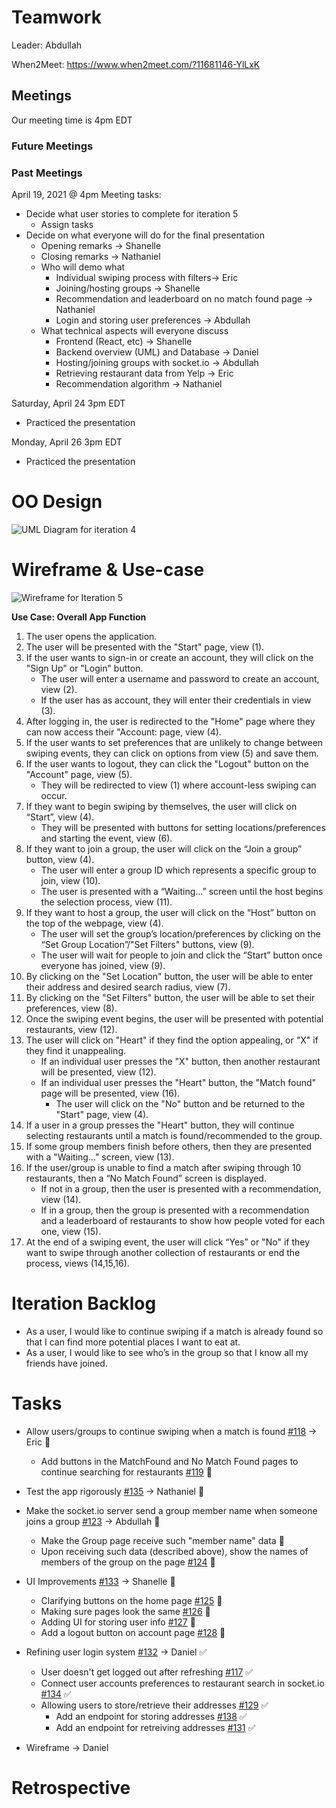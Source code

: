 # Teamwork

Leader: Abdullah

When2Meet: https://www.when2meet.com/?11681146-YlLxK

## Meetings
Our meeting time is 4pm EDT

### Future Meetings

### Past Meetings
April 19, 2021 @ 4pm
Meeting tasks:
- Decide what user stories to complete for iteration 5
  - Assign tasks
- Decide on what everyone will do for the final presentation
  - Opening remarks -> Shanelle
  - Closing remarks -> Nathaniel
  - Who will demo what
    - Individual swiping process with filters-> Eric
    - Joining/hosting groups -> Shanelle
    - Recommendation and leaderboard on no match found page -> Nathaniel
    - Login and storing user preferences -> Abdullah
  - What technical aspects will everyone discuss
    - Frontend (React, etc) -> Shanelle
    - Backend overview (UML) and Database -> Daniel
    - Hosting/joining groups with socket.io -> Abdullah
    - Retrieving restaurant data from Yelp -> Eric
    - Recommendation algorithm -> Nathaniel
    
Saturday, April 24 3pm EDT 
- Practiced the presentation

Monday, April 26 3pm EDT
- Practiced the presentation

# OO Design

![UML Diagram for iteration 4](assets/iteration-4-uml-updated.png)

# Wireframe & Use-case

![Wireframe for Iteration 5](assets/iteration5_wireframe.png)

**Use Case: Overall App Function**
1. The user opens the application.
2. The user will be presented with the "Start" page, view (1).
3. If the user wants to sign-in or create an account, they will click on the "Sign Up" or "Login" button.
    - The user will enter a username and password to create an account, view (2).
    - If the user has as account, they will enter their credentials in view (3).
4. After logging in, the user is redirected to the "Home" page where they can now access their "Account: page, view (4).
5. If the user wants to set preferences that are unlikely to change between swiping events, they can click on options from view (5) and save them.
6. If the user wants to logout, they can click the "Logout" button on the "Account" page, view (5).
    - They will be redirected to view (1) where account-less swiping can occur.
7. If they want to begin swiping by themselves, the user will click on “Start”, view (4).
    - They will be presented with buttons for setting locations/preferences and starting the event, view (6).
5. If they want to join a group, the user will click on the “Join a group” button, view (4).
    - The user will enter a group ID which represents a specific group to join, view (10).
    - The user is presented with a “Waiting…” screen until the host begins the selection process, view (11).
6. If they want to host a group, the user will click on the “Host” button on the top of the webpage, view (4).
    - The user will set the group’s location/preferences by clicking on the “Set Group Location”/"Set Filters" buttons, view (9).
    - The user will wait for people to join and click the “Start” button once everyone has joined, view (9).
7. By clicking on the "Set Location" button, the user will be able to enter their address and desired search radius, view (7).
8. By clicking on the "Set Filters" button, the user will be able to set their preferences, view (8).
9. Once the swiping event begins, the user will be presented with potential restaurants, view (12).
10. The user will click on "Heart" if they find the option appealing, or "X" if they find it unappealing.
    - If an individual user presses the "X" button, then another restaurant will be presented, view (12).
    - If an individual user presses the "Heart" button, the "Match found" page will be presented, view (16).
      - The user will click on the "No" button and be returned to the "Start" page, view (4).
11. If a user in a group presses the "Heart" button, they will continue selecting restaurants until a match is found/recommended to the group.
12. If some group members finish before others, then they are presented with a "Waiting..." screen, view (13).
13. If the user/group is unable to find a match after swiping through 10 restaurants, then a “No Match Found” screen is displayed.
    - If not in a group, then the user is presented with a recommendation, view (14).
    - If in a group, then the group is presented with a recommendation and a leaderboard of restaurants to show how people voted for each one, view (15).
14. At the end of a swiping event, the user will click “Yes” or "No" if they want to swipe through another collection of restaurants or end the process, views (14,15,16).

# Iteration Backlog
- As a user, I would like to continue swiping if a match is already found so that I can find more potential places I want to eat at.
- As a user, I would like to see who’s in the group so that I know all my friends have joined.

# Tasks

- Allow users/groups to continue swiping when a match is found [#118](https://github.com/cs421sp21-homework/project-g13/issues/118) -> Eric :black_square_button:
  - Add buttons in the MatchFound and No Match Found pages to continue searching for restaurants [#119](https://github.com/cs421sp21-homework/project-g13/issues/119) :black_square_button:

- Test the app rigorously [#135](https://github.com/cs421sp21-homework/project-g13/issues/135) -> Nathaniel :black_square_button:

- Make the socket.io server send a group member name when someone joins a group [#123](https://github.com/cs421sp21-homework/project-g13/issues/123) -> Abdullah :black_square_button:
  - Make the Group page receive such "member name" data :black_square_button:
  - Upon receiving such data (described above), show the names of members of the group on the page [#124](https://github.com/cs421sp21-homework/project-g13/issues/124) :black_square_button:

- UI Improvements [#133](https://github.com/cs421sp21-homework/project-g13/issues/133) -> Shanelle :black_square_button:
  - Clarifying buttons on the home page [#125](https://github.com/cs421sp21-homework/project-g13/issues/125) :black_square_button:
  - Making sure pages look the same [#126](https://github.com/cs421sp21-homework/project-g13/issues/126) :black_square_button:
  - Adding UI for storing user info [#127](https://github.com/cs421sp21-homework/project-g13/issues/127) :black_square_button:
  - Add a logout button on account page [#128](https://github.com/cs421sp21-homework/project-g13/issues/128) :black_square_button:

- Refining user login system [#132](https://github.com/cs421sp21-homework/project-g13/issues/132) -> Daniel :white_check_mark:
  - User doesn't get logged out after refreshing [#117](https://github.com/cs421sp21-homework/project-g13/issues/117) :white_check_mark:
  - Connect user accounts preferences to restaurant search in socket.io [#134](https://github.com/cs421sp21-homework/project-g13/issues/134) :white_check_mark:
  - Allowing users to store/retrieve their addresses [#129](https://github.com/cs421sp21-homework/project-g13/issues/129) :white_check_mark:
    - Add an endpoint for storing addresses [#138](https://github.com/cs421sp21-homework/project-g13/issues/130) :white_check_mark:
    - Add an endpoint for retreiving addresses [#131](https://github.com/cs421sp21-homework/project-g13/issues/131) :white_check_mark:

- Wireframe -> Daniel

# Retrospective

